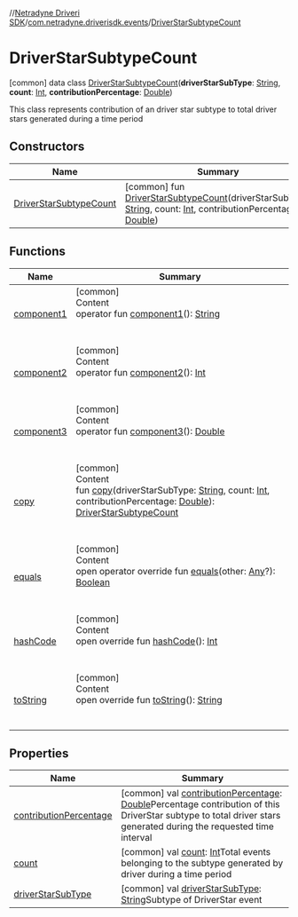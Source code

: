 //[Netradyne Driveri SDK](../../index.md)/[com.netradyne.driverisdk.events](../index.md)/[DriverStarSubtypeCount](index.md)



# DriverStarSubtypeCount  
 [common] data class [DriverStarSubtypeCount](index.md)(**driverStarSubType**: [String](https://kotlinlang.org/api/latest/jvm/stdlib/kotlin/-string/index.html), **count**: [Int](https://kotlinlang.org/api/latest/jvm/stdlib/kotlin/-int/index.html), **contributionPercentage**: [Double](https://kotlinlang.org/api/latest/jvm/stdlib/kotlin/-double/index.html))

This class represents contribution of an driver star subtype to total driver stars generated during a time period

   


## Constructors  
  
|  Name|  Summary| 
|---|---|
| <a name="com.netradyne.driverisdk.events/DriverStarSubtypeCount/DriverStarSubtypeCount/#kotlin.String#kotlin.Int#kotlin.Double/PointingToDeclaration/"></a>[DriverStarSubtypeCount](-driver-star-subtype-count.md)| <a name="com.netradyne.driverisdk.events/DriverStarSubtypeCount/DriverStarSubtypeCount/#kotlin.String#kotlin.Int#kotlin.Double/PointingToDeclaration/"></a> [common] fun [DriverStarSubtypeCount](-driver-star-subtype-count.md)(driverStarSubType: [String](https://kotlinlang.org/api/latest/jvm/stdlib/kotlin/-string/index.html), count: [Int](https://kotlinlang.org/api/latest/jvm/stdlib/kotlin/-int/index.html), contributionPercentage: [Double](https://kotlinlang.org/api/latest/jvm/stdlib/kotlin/-double/index.html))   <br>


## Functions  
  
|  Name|  Summary| 
|---|---|
| <a name="com.netradyne.driverisdk.events/DriverStarSubtypeCount/component1/#/PointingToDeclaration/"></a>[component1](component1.md)| <a name="com.netradyne.driverisdk.events/DriverStarSubtypeCount/component1/#/PointingToDeclaration/"></a>[common]  <br>Content  <br>operator fun [component1](component1.md)(): [String](https://kotlinlang.org/api/latest/jvm/stdlib/kotlin/-string/index.html)  <br><br><br>
| <a name="com.netradyne.driverisdk.events/DriverStarSubtypeCount/component2/#/PointingToDeclaration/"></a>[component2](component2.md)| <a name="com.netradyne.driverisdk.events/DriverStarSubtypeCount/component2/#/PointingToDeclaration/"></a>[common]  <br>Content  <br>operator fun [component2](component2.md)(): [Int](https://kotlinlang.org/api/latest/jvm/stdlib/kotlin/-int/index.html)  <br><br><br>
| <a name="com.netradyne.driverisdk.events/DriverStarSubtypeCount/component3/#/PointingToDeclaration/"></a>[component3](component3.md)| <a name="com.netradyne.driverisdk.events/DriverStarSubtypeCount/component3/#/PointingToDeclaration/"></a>[common]  <br>Content  <br>operator fun [component3](component3.md)(): [Double](https://kotlinlang.org/api/latest/jvm/stdlib/kotlin/-double/index.html)  <br><br><br>
| <a name="com.netradyne.driverisdk.events/DriverStarSubtypeCount/copy/#kotlin.String#kotlin.Int#kotlin.Double/PointingToDeclaration/"></a>[copy](copy.md)| <a name="com.netradyne.driverisdk.events/DriverStarSubtypeCount/copy/#kotlin.String#kotlin.Int#kotlin.Double/PointingToDeclaration/"></a>[common]  <br>Content  <br>fun [copy](copy.md)(driverStarSubType: [String](https://kotlinlang.org/api/latest/jvm/stdlib/kotlin/-string/index.html), count: [Int](https://kotlinlang.org/api/latest/jvm/stdlib/kotlin/-int/index.html), contributionPercentage: [Double](https://kotlinlang.org/api/latest/jvm/stdlib/kotlin/-double/index.html)): [DriverStarSubtypeCount](index.md)  <br><br><br>
| <a name="kotlin/Any/equals/#kotlin.Any?/PointingToDeclaration/"></a>[equals](../../com.netradyne.driverisdk.video/-n-d-video-a-p-i/index.md#%5Bkotlin%2FAny%2Fequals%2F%23kotlin.Any%3F%2FPointingToDeclaration%2F%5D%2FFunctions%2F106651406)| <a name="kotlin/Any/equals/#kotlin.Any?/PointingToDeclaration/"></a>[common]  <br>Content  <br>open operator override fun [equals](../../com.netradyne.driverisdk.video/-n-d-video-a-p-i/index.md#%5Bkotlin%2FAny%2Fequals%2F%23kotlin.Any%3F%2FPointingToDeclaration%2F%5D%2FFunctions%2F106651406)(other: [Any](https://kotlinlang.org/api/latest/jvm/stdlib/kotlin/-any/index.html)?): [Boolean](https://kotlinlang.org/api/latest/jvm/stdlib/kotlin/-boolean/index.html)  <br><br><br>
| <a name="kotlin/Any/hashCode/#/PointingToDeclaration/"></a>[hashCode](../../com.netradyne.driverisdk.video/-n-d-video-a-p-i/index.md#%5Bkotlin%2FAny%2FhashCode%2F%23%2FPointingToDeclaration%2F%5D%2FFunctions%2F106651406)| <a name="kotlin/Any/hashCode/#/PointingToDeclaration/"></a>[common]  <br>Content  <br>open override fun [hashCode](../../com.netradyne.driverisdk.video/-n-d-video-a-p-i/index.md#%5Bkotlin%2FAny%2FhashCode%2F%23%2FPointingToDeclaration%2F%5D%2FFunctions%2F106651406)(): [Int](https://kotlinlang.org/api/latest/jvm/stdlib/kotlin/-int/index.html)  <br><br><br>
| <a name="kotlin/Any/toString/#/PointingToDeclaration/"></a>[toString](../../com.netradyne.driverisdk.video/-n-d-video-a-p-i/index.md#%5Bkotlin%2FAny%2FtoString%2F%23%2FPointingToDeclaration%2F%5D%2FFunctions%2F106651406)| <a name="kotlin/Any/toString/#/PointingToDeclaration/"></a>[common]  <br>Content  <br>open override fun [toString](../../com.netradyne.driverisdk.video/-n-d-video-a-p-i/index.md#%5Bkotlin%2FAny%2FtoString%2F%23%2FPointingToDeclaration%2F%5D%2FFunctions%2F106651406)(): [String](https://kotlinlang.org/api/latest/jvm/stdlib/kotlin/-string/index.html)  <br><br><br>


## Properties  
  
|  Name|  Summary| 
|---|---|
| <a name="com.netradyne.driverisdk.events/DriverStarSubtypeCount/contributionPercentage/#/PointingToDeclaration/"></a>[contributionPercentage](contribution-percentage.md)| <a name="com.netradyne.driverisdk.events/DriverStarSubtypeCount/contributionPercentage/#/PointingToDeclaration/"></a> [common] val [contributionPercentage](contribution-percentage.md): [Double](https://kotlinlang.org/api/latest/jvm/stdlib/kotlin/-double/index.html)Percentage contribution of this DriverStar subtype to total driver stars generated during the requested time interval   <br>
| <a name="com.netradyne.driverisdk.events/DriverStarSubtypeCount/count/#/PointingToDeclaration/"></a>[count](count.md)| <a name="com.netradyne.driverisdk.events/DriverStarSubtypeCount/count/#/PointingToDeclaration/"></a> [common] val [count](count.md): [Int](https://kotlinlang.org/api/latest/jvm/stdlib/kotlin/-int/index.html)Total events belonging to the subtype generated by driver during a time period   <br>
| <a name="com.netradyne.driverisdk.events/DriverStarSubtypeCount/driverStarSubType/#/PointingToDeclaration/"></a>[driverStarSubType](driver-star-sub-type.md)| <a name="com.netradyne.driverisdk.events/DriverStarSubtypeCount/driverStarSubType/#/PointingToDeclaration/"></a> [common] val [driverStarSubType](driver-star-sub-type.md): [String](https://kotlinlang.org/api/latest/jvm/stdlib/kotlin/-string/index.html)Subtype of DriverStar event   <br>

